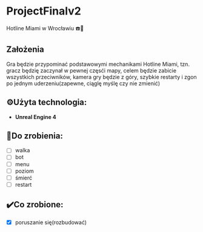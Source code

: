 # ProjectFinalv2
Hotline Miami w Wrocławiu ☎️🚋
## Założenia
Gra będzie przypominać podstawowymi mechanikami Hotline Miami, tzn. gracz będzię zaczynał w pewnej częsći mapy, celem będzie zabicie wszystkich przeciwników, kamera gry będzie z góry, szybkie restarty i zgon po jednym uderzeniu(zapewne, ciąglę myślę czy nie zmienić)
## ⚙️Użyta technologia:
- **Unreal Engine 4**
## 📜Do zrobienia:
- [ ] walka
- [ ] bot
- [ ] menu
- [ ] poziom
- [ ] śmierć
- [ ] restart

## ✔️Co zrobione:
- [x] poruszanie się(rozbudować)
